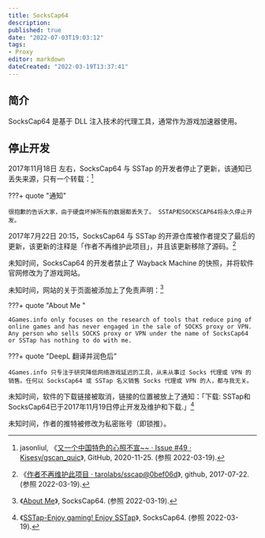 ```yaml
---
title: SocksCap64
description:
published: true
date: "2022-07-03T19:03:12"
tags:
- Proxy
editor: markdown
dateCreated: "2022-03-19T13:37:41"
---
```


## 简介

SocksCap64 是基于 DLL 注入技术的代理工具，通常作为游戏加速器使用。

## 停止开发

2017年11月18日 左右，SocksCap64 与 SSTap 的开发者停止了更新，该通知已丢失来源，只有一个转载：[^jasonliul]

[^jasonliul]: jasonliul, 《[又一个中国特色的心照不宣~~ · Issue #49 · Kisesy/gscan_quic](https://web.archive.org/web/20201125005948/https://github.com/Kisesy/gscan_quic/issues/49)》, GitHub, 2020-11-25. (参照 2022-03-19).

???+ quote "通知"

    很抱歉的告诉大家，由于硬盘坏掉所有的数据都丢失了。 SSTAP和SOCKSCAP64将永久停止开发。 

2017年7月22日 20:15，SocksCap64 与 SSTap 的开源仓库被作者提交了最后的更新，该更新的注释是「作者不再维护此项目」，并且该更新移除了源码。[^0bef06d]

[^0bef06d]: 《[作者不再维护此项目 · tarolabs/sscap@0bef06d](https://web.archive.org/web/20220319131127/https://github.com/tarolabs/sscap/commit/0bef06d42e0dc6a471d10cd1b30b4f5e71d221b5)》, github, 2017-07-22. (参照 2022-03-19).

未知时间，SocksCap64 的开发者禁止了 Wayback Machine 的快照，并将软件官网修改为了游戏网站。

未知时间，网站的关于页面被添加上了免责声明：[^about-me]

[^about-me]: 《[About Me](https://www.sockscap64.com/about-me/)》, SocksCap64. (参照 2022-03-19).

???+ quote "About Me "

    4Games.info only focuses on the research of tools that reduce ping of online games and has never engaged in the sale of SOCKS proxy or VPN. Any person who sells SOCKS proxy or VPN under the name of SocksCap64 or SSTap has nothing to do with me.
    
???+ quote "DeepL 翻译并润色后"

    4Games.info 只专注于研究降低网络游戏延迟的工具，从未从事过 Socks 代理或 VPN 的销售。任何以 SocksCap64 或 SSTap 名义销售 Socks 代理或 VPN 的人，都与我无关。

未知时间，软件的下载链接被取消，链接的位置被放上了通知：「下载: SSTap和SocksCap64已于2017年11月19日停止开发及维护和下载.」[^enjoy]

[^enjoy]: 《[SSTap-Enjoy gaming! Enjoy SSTap](https://www.sockscap64.com/sstap-enjoy-gaming-enjoy-sstap/)》, SocksCap64. (参照 2022-03-19).

未知时间，作者的推特被修改为私密账号（即锁推）。
